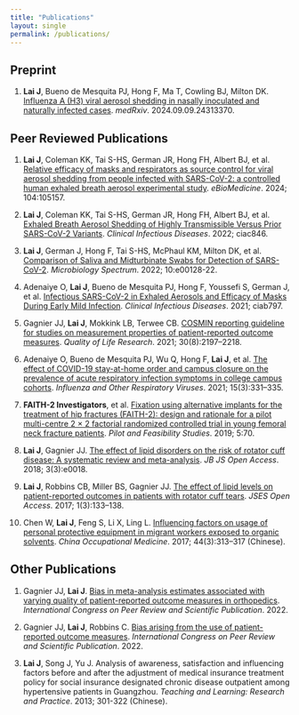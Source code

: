 ```yaml
---
title: "Publications"
layout: single
permalink: /publications/
---
```


## Preprint

1. **Lai J**, Bueno de Mesquita PJ, Hong F, Ma T, Cowling BJ, Milton DK. [Influenza A (H3) viral aerosol shedding in nasally inoculated and naturally infected cases](https://www.medrxiv.org/content/10.1101/2024.09.09.24313370v2). *medRxiv*. 2024.09.09.24313370.

## Peer Reviewed Publications

1. **Lai J**, Coleman KK, Tai S-HS, German JR, Hong FH, Albert BJ, et al. [Relative efficacy of masks and respirators as source control for viral aerosol shedding from people infected with SARS-CoV-2: a controlled human exhaled breath aerosol experimental study](https://www.thelancet.com/journals/ebiom/article/PIIS2352-3964(24)00192-0/fulltext). *eBioMedicine*. 2024; 104:105157.

2. **Lai J**, Coleman KK, Tai S-HS, German JR, Hong FH, Albert BJ, et al. [Exhaled Breath Aerosol Shedding of Highly Transmissible Versus Prior SARS-CoV-2 Variants](https://academic.oup.com/cid/article/76/5/786/6773834). *Clinical Infectious Diseases*. 2022; ciac846.

3. **Lai J**, German J, Hong F, Tai S-HS, McPhaul KM, Milton DK, et al. [Comparison of Saliva and Midturbinate Swabs for Detection of SARS-CoV-2](https://journals.asm.org/doi/full/10.1128/spectrum.00128-22). *Microbiology Spectrum*. 2022; 10:e00128-22.

4. Adenaiye O, **Lai J**, Bueno de Mesquita PJ, Hong F, Youssefi S, German J, et al. [Infectious SARS-CoV-2 in Exhaled Aerosols and Efficacy of Masks During Early Mild Infection](https://academic.oup.com/cid/article/75/1/e241/6370149). *Clinical Infectious Diseases*. 2021; ciab797.

5. Gagnier JJ, **Lai J**, Mokkink LB, Terwee CB. [COSMIN reporting guideline for studies on measurement properties of patient-reported outcome measures](https://link.springer.com/article/10.1007/s11136-021-02822-4). *Quality of Life Research*. 2021; 30(8):2197–2218.

6. Adenaiye O, Bueno de Mesquita PJ, Wu Q, Hong F, **Lai J**, et al. [The effect of COVID-19 stay-at-home order and campus closure on the prevalence of acute respiratory infection symptoms in college campus cohorts](https://onlinelibrary.wiley.com/doi/full/10.1111/irv.12837). *Influenza and Other Respiratory Viruses*. 2021; 15(3):331–335.

7. **FAITH-2 Investigators**, et al. [Fixation using alternative implants for the treatment of hip fractures (FAITH-2): design and rationale for a pilot multi-centre 2 × 2 factorial randomized controlled trial in young femoral neck fracture patients](https://link.springer.com/article/10.1186/s40814-019-0458-x). *Pilot and Feasibility Studies*. 2019; 5:70.

8. **Lai J**, Gagnier JJ. [The effect of lipid disorders on the risk of rotator cuff disease: A systematic review and meta-analysis](https://journals.lww.com/jbjsoa/fulltext/2018/09000/The_Effect_of_Lipid_Disorders_on_the_Risk_of.11.aspx). *JB JS Open Access*. 2018; 3(3):e0018.

9. **Lai J**, Robbins CB, Miller BS, Gagnier JJ. [The effect of lipid levels on patient-reported outcomes in patients with rotator cuff tears](https://www.sciencedirect.com/science/article/pii/S2468602617300517). *JSES Open Access*. 2017; 1(3):133–138.

10. Chen W, **Lai J**, Feng S, Li X, Ling L. [Influencing factors on usage of personal protective equipment in migrant workers exposed to organic solvents](https://d.wanfangdata.com.cn/periodical/zgzyyx201703013). *China Occupational Medicine*. 2017; 44(3):313–317 (Chinese).

## Other Publications

1. Gagnier JJ, **Lai J**. [Bias in meta-analysis estimates associated with varying quality of patient-reported outcome measures in orthopedics](https://peerreviewcongress.org/abstract/bias-in-meta-analysis-estimates-associated-with-varying-quality-of-patient-reported-outcome-measures-in-orthopedics/). *International Congress on Peer Review and Scientific Publication*. 2022.

2. Gagnier JJ, **Lai J**, Robbins C. [Bias arising from the use of patient-reported outcome measures](https://peerreviewcongress.org/abstract/bias-arising-from-the-use-of-patient-reported-outcome-measures/). *International Congress on Peer Review and Scientific Publication*. 2022.

3. **Lai J**, Song J, Yu J. Analysis of awareness, satisfaction and influencing factors before and after the adjustment of medical insurance treatment policy for social insurance designated chronic disease outpatient among hypertensive patients in Guangzhou. *Teaching and Learning: Research and Practice*. 2013; 301-322 (Chinese).